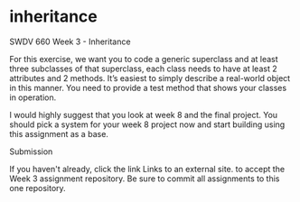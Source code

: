 # inheritance
SWDV 660 Week 3 - Inheritance

For this exercise, we want you to code a generic superclass and at least three subclasses of that superclass, each class needs to have at least 2 attributes and 2 methods. It’s easiest to simply describe a real-world object in this manner.  You need to provide a test method that shows your classes in operation.

 

I would highly suggest that you look at week 8 and the final project.   You should pick a system for your week 8 project now and start building using this assignment as a base.

 

Submission

If you haven't already, click the link
Links to an external site. to accept the Week 3 assignment repository. Be sure to commit all assignments to this one repository.
